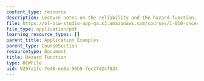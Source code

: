 ```yaml
---
content_type: resource
description: Lecture notes on the reliability and the hazard function.
file: https://ol-ocw-studio-app-qa.s3.amazonaws.com/courses/1-010-uncertainty-in-engineering-fall-2008/9297a1fc7e46ee0a90b97ec27d24f824_app_08.pdf
file_type: application/pdf
learning_resource_types: []
parent_title: Application Examples
parent_type: CourseSection
resourcetype: Document
title: Hazard Function
type: OCWFile
uid: 9297a1fc-7e46-ee0a-90b9-7ec27d24f824
---
```

